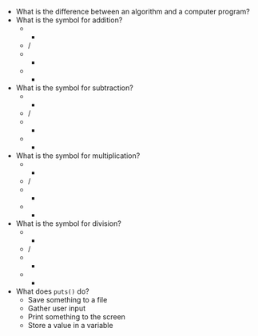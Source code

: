 * What is the difference between an algorithm and a computer program?
* What is the symbol for addition?
  * -
  * /
  * +
  * *
* What is the symbol for subtraction?
  * -
  * /
  * +
  * *
* What is the symbol for multiplication?
  * -
  * /
  * +
  * *
* What is the symbol for division?
  * -
  * /
  * +
  * *
* What does `puts()` do?
  * Save something to a file
  * Gather user input
  * Print something to the screen
  * Store a value in a variable

